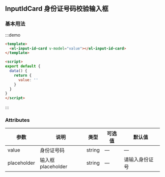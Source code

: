 ## InputIdCard 身份证号码校验输入框

### 基本用法

:::demo

```html
<template>
  <el-input-id-card v-model="value"></el-input-id-card>
</template>

<script>
export default {
  data() {
    return {
      value: ''
    }
  }
}
</script>
```

:::


### Attributes

| 参数      |   说明    |  类型     | 可选值       | 默认值   |
|---------- | -------- |---------- |-------------  |-------- |
| value | 身份证号码 | string   |  —  |  —  |
| placeholder | 输入框placeholder | string   |  —  |  请输入身份证号  |
